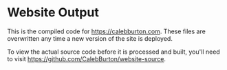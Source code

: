 # Website Output

This is the compiled code for <https://calebburton.com>. These files are overwritten any time a new version of the site is deployed.

To view the actual source code before it is processed and built, you'll need to visit <https://github.com/CalebBurton/website-source>.
